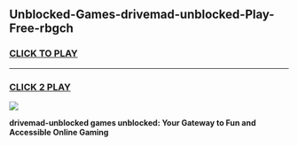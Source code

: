 
## Unblocked-Games-drivemad-unblocked-Play-Free-rbgch
<h3>
<a href="https://premium76.site?title=drivemad-unblocked&ref=20M">CLICK TO PLAY</a></h3>
<hr>

<h3>
<a href="https://premium76.site?title=drivemad-unblocked&ref=20M">CLICK 2 PLAY</a>
  
</h3>

<a href="https://premium76.site?title=drivemad-unblocked&ref=19M"><img src="https://clearcache.store/games.png"></a>


**drivemad-unblocked games unblocked: Your Gateway to Fun and Accessible Online Gaming**

